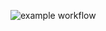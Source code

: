 ![example workflow](https://github.com/gclynch/bmi-single-stage/actions/workflows/build_deploy.yml/badge.svg)
